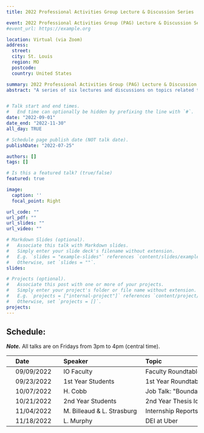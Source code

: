 ```yaml
---
title: 2022 Professional Activities Group Lecture & Discussion Series

event: 2022 Professional Activities Group (PAG) Lecture & Discussion Series
#event_url: https://example.org

location: Virtual (via Zoom)
address:
  street: 
  city: St. Louis
  region: MO
  postcode: 
  country: United States

summary: 2022 Professional Activities Group (PAG) Lecture & Discussion Series
abstract: "A series of six lectures and discussions on topics related to science, practice, and advocacy in IO psychology."


# Talk start and end times.
#   End time can optionally be hidden by prefixing the line with `#`.
date: "2022-09-01"
date_end: "2022-11-30"
all_day: TRUE

# Schedule page publish date (NOT talk date).
publishDate: "2022-07-25"

authors: []
tags: []

# Is this a featured talk? (true/false)
featured: true

image:
  caption: ''
  focal_point: Right

url_code: ""
url_pdf: ""
url_slides: ""
url_video: ""

# Markdown Slides (optional).
#   Associate this talk with Markdown slides.
#   Simply enter your slide deck's filename without extension.
#   E.g. `slides = "example-slides"` references `content/slides/example-slides.md`.
#   Otherwise, set `slides = ""`.
slides:

# Projects (optional).
#   Associate this post with one or more of your projects.
#   Simply enter your project's folder or file name without extension.
#   E.g. `projects = ["internal-project"]` references `content/project/deep-learning/index.md`.
#   Otherwise, set `projects = []`.
projects:
---
```


## Schedule:

**_Note._** All talks are on Fridays from 3pm to 4pm (central time).

|   | Date        |   | <div style="width:200px">Speaker</div> | <div style="width:1000px">Topic</div> |
|---|:------------|---|:-----------------------------|:-------------------------------------------------------------------------------------------------------------------------|
|   | 09/09/2022  |   | IO Faculty                   | Faculty Roundtable (10-minute "lightning talks" about faculty research, service, teaching, application, advocacy, etc.)  |
|   | 09/23/2022  |   | 1st Year Students            | 1st Year Roundtable (10-minute "lightning talks" about research interested, career goals, hobbies, etc.)                 |
|   | 10/07/2022  |   | H. Cobb                      | Job Talk: "Boundaries, Gender, and Meta-Science: Building a Better Work-Nonwork Interface for All"                       |
|   | 10/21/2022  |   | 2nd Year Students            | 2nd Year Thesis Idea Roundtable (10-minute "lightning talks" about thesis ideas)                                         |
|   | 11/04/2022  |   | M. Billeaud & L. Strasburg   | Internship Reports                                                                                                       |
|   | 11/18/2022  |   | L. Murphy                    | DEI at Uber                                                                                                              |
